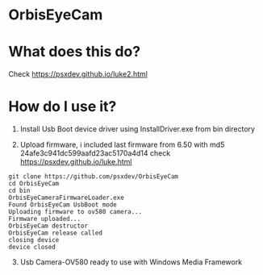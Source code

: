 OrbisEyeCam
=================
 
 What does this do?
===================
 
  Check https://psxdev.github.io/luke2.html
  
  How do I use it?
==================
  1) Install Usb Boot device driver using InstallDriver.exe from bin directory

  2) Upload firmware, i included last firmware from 6.50 with md5 24afe3c941dc599aafd23ac5170a4d14 check  https://psxdev.github.io/luke.html

  ```
  git clone https://github.com/psxdev/OrbisEyeCam
  cd OrbisEyeCam
  cd bin
  OrbisEyeCameraFirmwareLoader.exe
  Found OrbisEyeCam UsbBoot mode
  Uploading firmware to ov580 camera...
  Firmware uploaded...
  OrbisEyeCam destructor
  OrbisEyeCam release called
  closing device
  device closed
  ```

  3) Usb Camera-OV580 ready to use with Windows Media Framework

